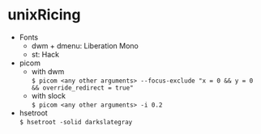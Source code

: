 # unixRicing

- Fonts
  - dwm + dmenu: Liberation Mono
  - st: Hack
- picom
  - with dwm  
`$ picom <any other arguments> --focus-exclude "x = 0 && y = 0 && override_redirect = true"`
  - with slock  
`$ picom <any other arguments> -i 0.2`
- hsetroot  
`$ hsetroot -solid darkslategray`
